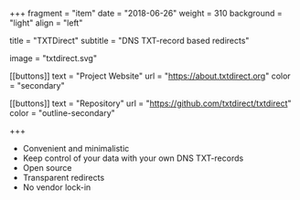 +++
fragment = "item"
date = "2018-06-26"
weight = 310
background = "light"
align = "left"

title = "TXTDirect"
subtitle = "DNS TXT-record based redirects"

image = "txtdirect.svg"

[[buttons]]
  text = "Project Website"
  url = "https://about.txtdirect.org"
  color = "secondary"

[[buttons]]
  text = "Repository"
  url = "https://github.com/txtdirect/txtdirect"
  color = "outline-secondary"

+++

* Convenient and minimalistic
* Keep control of your data with your own DNS TXT-records
* Open source
* Transparent redirects
* No vendor lock-in
